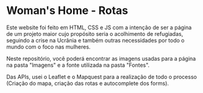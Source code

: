 # Woman's Home - Rotas

Este website foi feito em HTML, CSS e JS com a intenção de ser a página de um projeto maior cujo propósito seria o acolhimento de refugiadas, seguindo a crise na Ucrânia e também outras necessidades por todo o mundo com o foco nas mulheres.

Neste repositório, você poderá encontrar as imagens usadas para a página na pasta "Imagens" e a fonte utilizada na pasta "Fontes". 

Das APIs, usei o Leaflet e o Mapquest para a realização de todo o processo (Criação do mapa, criação das rotas e autocomplete dos forms).
